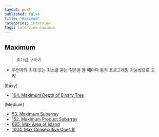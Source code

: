 ```yaml
---
layout: post
published: false
title: "Maximum"
categories: interview
tags: interview maximum
---
```


## Maximum
> 최대값 구하기

- 무언가의 최대 또는 최소를 묻는 질문을 볼 때마다 동적 프로그래밍 가능성으로 고려


[Easy]
- [104. Maximum Depth of Binary Tree](https://leetcode.com/problems/maximum-depth-of-binary-tree/)

[Medium]
- [53. Maximum Subarray](https://leetcode.com/problems/maximum-subarray/)
- [152. Maximum Product Subarray](https://leetcode.com/problems/maximum-product-subarray/)
- [695. Max Area of Island](https://leetcode.com/problems/max-area-of-island/)
- [1004. Max Consecutive Ones III](https://leetcode.com/problems/max-consecutive-ones-iii/)